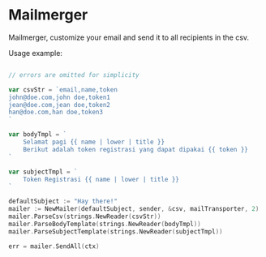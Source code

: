 # Mailmerger

Mailmerger, customize your email and send it to all recipients in the csv.

Usage example:
```go

// errors are omitted for simplicity

var csvStr = `email,name,token
john@doe.com,john doe,token1
jean@doe.com,jean doe,token2
han@doe.com,han doe,token3
`

var bodyTmpl = `
	Selamat pagi {{ name | lower | title }}
	Berikut adalah token registrasi yang dapat dipakai {{ token }}
`

var subjectTmpl = `
	Token Registrasi {{ name | lower | title }}
`

defaultSubject := "Hay there!"
mailer := NewMailer(defaultSubject, sender, &csv, mailTransporter, 2)
mailer.ParseCsv(strings.NewReader(csvStr))
mailer.ParseBodyTemplate(strings.NewReader(bodyTmpl))
mailer.ParseSubjectTemplate(strings.NewReader(subjectTmpl))

err = mailer.SendAll(ctx)
```